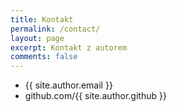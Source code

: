```yaml
---
title: Kontakt
permalink: /contact/
layout: page
excerpt: Kontakt z autorem
comments: false
---
```


- {{ site.author.email }}
- github.com/{{ site.author.github }}

